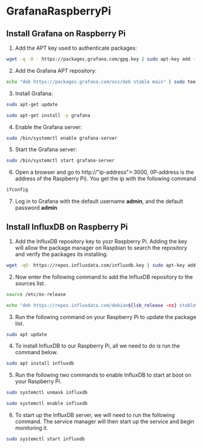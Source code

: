 # GrafanaRaspberryPi

## Install Grafana on Raspberry Pi

1. Add the APT key used to authenticate packages:
```sh
wget -q -O - https://packages.grafana.com/gpg.key | sudo apt-key add -
```
2. Add the Grafana APT repository:
```sh
echo "deb https://packages.grafana.com/oss/deb stable main" | sudo tee -a /etc/apt/sources.list.d/grafana.list
```
3. Install Grafana:
```sh
sudo apt-get update
```
```sh
sudo apt-get install -y grafana
```
4. Enable the Grafana server:  
```sh
sudo /bin/systemctl enable grafana-server
```
5. Start the Grafana server:
```sh
sudo /bin/systemctl start grafana-server
```
6. Open a browser and go to http://"ip-address">:3000, (IP-address is the address of the Raspberry Pi). You get the ip with the following command
```sh
ifconfig
```
7. Log in to Grafana with the default username **admin**, and the default password **admin**


## Install InfluxDB on Raspberry Pi

1. Add the InfluxDB repository key to yozr Raspberry Pi.
Adding the key will allow the package manager on Raspbian to search the repository and verify the packages its installing.
```sh
wget -qO- https://repos.influxdata.com/influxdb.key | sudo apt-key add -
```
2. Now enter the following command to add the InfluxDB repository to the sources list. 
```sh
source /etc/os-release 
```
```sh
echo "deb https://repos.influxdata.com/debian${lsb_release -cs} stable" | sudo tee /etc/apt/sources.list.d/influxdb.list
```
3. Run the following command on your Raspberry Pi to update the package list.
```sh
sudo apt update
```
4. To install InfluxDB to our Raspberry Pi, all we need to do is run the command below.
```sh
sudo apt install influxdb
``` 
5. Run the following two commands to enable InfluxDB to start at boot on your Raspberry Pi.
```sh
sudo systemctl unmask influxdb
``` 
```sh
sudo systemctl enable influxdb
``` 
6. To start up the InfluxDB server, we will need to run the following command. The service manager will then start up the service and begin monitoring it.
```sh
sudo systemctl start influxdb
``` 
